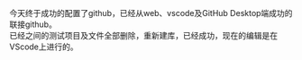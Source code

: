 今天终于成功的配置了github，已经从web、vscode及GitHub Desktop端成功的联接github。  
已经之间的测试项目及文件全部删除，重新建库，已经成功，现在的编辑是在VScode上进行的。  
